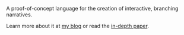 A proof-of-concept language for the creation of interactive, branching narratives.

Learn more about it at [my blog](https://jormii.wordpress.com/2023/02/28/narrativelanguage-a-language-for-branching-interactive-storytelling/) or read the [in-depth paper](https://drive.google.com/file/d/1kw3DIByrJR-el1RtliEWJrxxuCh-4etP/view?usp=share_link).
